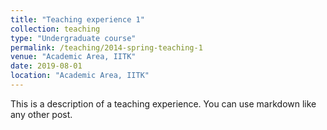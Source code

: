 ```yaml
---
title: "Teaching experience 1"
collection: teaching
type: "Undergraduate course"
permalink: /teaching/2014-spring-teaching-1
venue: "Academic Area, IITK"
date: 2019-08-01
location: "Academic Area, IITK"
---
```


This is a description of a teaching experience. You can use markdown like any other post.

